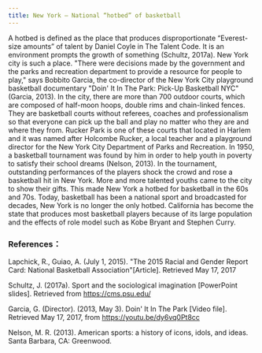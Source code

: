 ```yaml
---
title: New York – National “hotbed” of basketball
---
```

A hotbed is defined as the place that produces disproportionate “Everest-size amounts” of talent by Daniel Coyle in The Talent Code. It is an environment prompts the growth of something (Schultz, 2017a).  New York city is such a place. "There were decisions made by the government and the parks and recreation department to provide a resource for people to play," says Bobbito Garcia, the co-director of the New York City playground basketball documentary "Doin' It In The Park: Pick-Up Basketball NYC" (Garcia, 2013). In the city, there are more than 700 outdoor courts, which are composed of half-moon hoops, double rims and chain-linked fences. They are basketball courts without referees, coaches and professionalism so that everyone can pick up the ball and play no matter who they are and where they from. 
Rucker Park is one of these courts that located in Harlem and it was named after Holcombe Rucker, a local teacher and a playground director for the New York City Department of Parks and Recreation. In 1950, a basketball tournament was found by him in order to help youth in poverty to satisfy their school dreams (Nelson, 2013). In the tournament, outstanding performances of the players shock the crowd and rose a basketball hit in New York. More and more talented youths came to the city to show their gifts. This made New York a hotbed for basketball in the 60s and 70s. Today, basketball has been a national sport and broadcasted for decades, New York is no longer the only hotbed. California has become the state that produces most basketball players because of its large population and the effects of role model such as Kobe Bryant and Stephen Curry.

### References： 

Lapchick, R., Guiao, A. (July 1, 2015). "The 2015 Racial and Gender Report Card: National Basketball Association"[Article]. Retrieved May 17, 2017

Schultz, J. (2017a). Sport and the
sociological imagination [PowerPoint slides]. Retrieved from https://cms.psu.edu/

Garcia, G. (Director). (2013, May 3). Doin' It In The Park [Video file]. Retrieved May 17, 2017, from https://youtu.be/dy6vq0Pt8cc

Nelson, M. R. (2013). American sports: a history of icons, idols, and ideas. Santa Barbara, CA: Greenwood.

